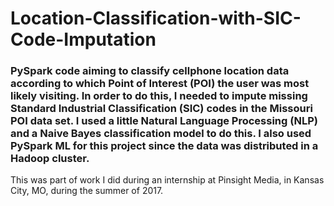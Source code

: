 # Location-Classification-with-SIC-Code-Imputation
### PySpark code aiming to classify cellphone location data according to which Point of Interest (POI) the user was most likely visiting.  In order to do this, I needed to impute missing Standard Industrial Classification (SIC) codes in the Missouri POI data set.  I used a little Natural Language Processing (NLP) and a Naive Bayes classification model to do this.  I also used PySpark ML for this project since the data was distributed in a Hadoop cluster.

This was part of work I did during an internship at Pinsight Media, in Kansas City, MO, during the summer of 2017.
